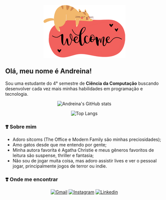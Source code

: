 <div align="center">
  <a href="https://github.com/andromedeh">
    <img align="center" src="welcomeicon1.png">
  </a>
</div>

## Olá, meu nome é Andreina! 

Sou uma estudante do 4° semestre de <b>Ciência da Computação</b> buscando desenvolver cada vez mais minhas habilidades em programação e tecnologia. 

<div align="center">

![Andreina's GitHub stats](https://github-readme-stats.vercel.app/api?username=andromedeh&show_icons=true&theme=rose) 

![Top Langs](https://github-readme-stats.vercel.app/api/top-langs/?username=andromedeh&theme=rose&hide_progress=true)

</div>

### ❣️ Sobre mim
- Adoro sitcoms (The Office e Modern Family são minhas preciosidades);
- Amo gatos desde que me entendo por gente;
- Minha autora favorita é Agatha Christie e meus gêneros favoritos de leitura
são suspense, thriller e fantasia;
- Não sou de jogar muita coisa, mas adoro assistir lives e ver o pessoal jogar, principalmente jogos de terror ou indie.

### ❣️ Onde me encontrar

<div align="center">

[![Gmail](https://img.shields.io/badge/Gmail-D14836?style=for-the-badge&logo=gmail&logoColor=white)](https://mailto:andreinanovaes@gmail.com)
[![Instagram](https://img.shields.io/badge/Instagram-E4405F?style=for-the-badge&logo=instagram&logoColor=white)](https://www.instagram.com/andromedeh/)
[![Linkedin](https://img.shields.io/badge/LinkedIn-0077B5?style=for-the-badge&logo=linkedin&logoColor=white)](https://www.linkedin.com/in/andreinamelo)
</div>
